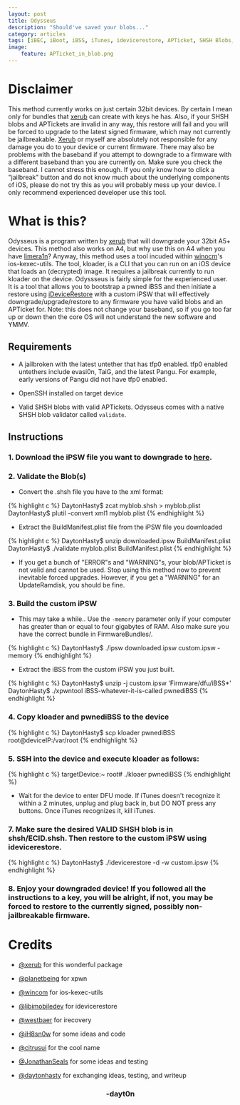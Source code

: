 ```yaml
---
layout: post
title: Odysseus
description: "Should've saved your blobs..."
category: articles
tags: [iBEC, iBoot, iBSS, iTunes, idevicerestore, APTicket, SHSH Blobs, downgrade, A5, A6, ios-kexec-utils, kloader]
image:
    feature: APTicket_in_blob.png
---
```


# Disclaimer
This method currently works on just certain 32bit devices. By certain I mean only for bundles that [xerub](http://twitter.com/xerub) can create with keys he has. Also, if your SHSH blobs and APTickets are invalid in any way, this restore will fail and you will be forced to upgrade to the latest signed firmware, which may not currently be jailbreakable. [Xerub](http://twitter.com/xerub) or myself are absolutely not responsible for any damage you do to your device or current firmware. There may also be problems with the baseband if you attempt to downgrade to a firmware with a different baseband than you are currently on. Make sure you check the baseband. I cannot stress this enough. If you only know how to click a "jailbreak" button and do not know much about the underlying components of iOS, please do not try this as you will probably mess up your device. I only recommend experienced developer use this tool.

# What is this?
Odysseus is a program written by [xerub](http://twitter.com/xerub) that will downgrade your 32bit A5+ devices. This method also works on A4, but why use this on A4 when you have [limera1n](http://dayt0n.github.io/articles/what-is-limera1n/)? Anyway, this method uses a tool incuded within [winocm](http://twitter.com/winocm)'s ios-kexec-utils. The tool, kloader, is a CLI that you can run on an iOS device that loads an (decrypted) image. It requires a jailbreak currently to run kloader on the device. Odyssseus is fairly simple for the experienced user. It is a tool that allows you to bootstrap a pwned iBSS and then initiate a restore using [iDeviceRestore](https://github.com/libimobiledevice/idevicerestore) with a custom iPSW that will effectively downgrade/upgrade/restore to any firmware you have valid blobs and an APTicket for. Note: this does not change your baseband, so if you go too far up or down then the core OS will not understand the new software and YMMV. 

## Requirements
* A jailbroken with the latest untether that has tfp0 enabled. tfp0 enabled untethers include evasi0n, TaiG, and the latest Pangu. For example, early versions of Pangu did not have tfp0 enabled. 

* OpenSSH installed on target device

* Valid SHSH blobs with valid APTickets. Odysseus comes with a native SHSH blob validator called `validate`.

## Instructions

### 1. Download the iPSW file you want to downgrade to [here](http://ipsw.me). 

### 2. Validate the Blob(s)
  * Convert the .shsh file you have to the xml format:

  {% highlight c %}
DaytonHasty$ zcat myblob.shsh > myblob.plist
DaytonHasty$ plutil -convert xml1 myblob.plist
  {% endhighlight %}

  * Extract the BuildManifest.plist file from the iPSW file you downloaded

  {% highlight c %}
DaytonHasty$ unzip downloaded.ipsw BuildManifest.plist
DaytonHasty$ ./validate myblob.plist BuildManifest.plist
  {% endhighlight %}

  * If you get a bunch of "ERROR"s and "WARNING"s, your blob/APTicket is not valid and cannot be used. Stop using this method now to prevent inevitable forced upgrades. However, if you get a "WARNING" for an UpdateRamdisk, you should be fine.

### 3. Build the custom iPSW
  * This may take a while.. Use the `-memory` parameter only if your computer has greater than or equal to four gigabytes of RAM. Also make sure you have the correct bundle in FirmwareBundles/.

  {% highlight c %}
  DaytonHasty$ ./ipsw downloaded.ipsw custom.ipsw -memory
  {% endhighlight %}

  * Extract the iBSS from the custom iPSW you just built.
  
  {% highlight c %}
DaytonHasty$ unzip -j custom.ipsw 'Firmware/dfu/iBSS*'
DaytonHasty$ ./xpwntool iBSS-whatever-it-is-called pwnediBSS
  {% endhighlight %}

### 4. Copy kloader and pwnediBSS to the device

{% highlight c %}
DaytonHasty$ scp kloader pwnediBSS root@deviceIP:/var/root
{% endhighlight %}

### 5. SSH into the device and execute kloader as follows: 

{% highlight c %}
targetDevice:~ root# ./kloaer pwnediBSS
{% endhighlight %}

* Wait for the device to enter DFU mode. If iTunes doesn't recognize it within a 2 minutes, unplug and plug back in, but DO NOT press any buttons. Once iTunes recognizes it, kill iTunes.

### 7. Make sure the desired VALID SHSH blob is in shsh/ECID.shsh. Then restore to the custom iPSW using idevicerestore.

{% highlight c %}
DaytonHasty$ ./idevicerestore -d -w custom.ipsw
{% endhighlight %}

### 8. Enjoy your downgraded device! If you followed all the instructions to a key, you will be alright, if not, you may be forced to restore to the currently signed, possibly non-jailbreakable firmware. 


# Credits

* [@xerub](http://twitter.com/xerub) for this wonderful package

* [@planetbeing](http://twitter.com/planetbeing) for xpwn

* [@wincom](http://twitter.com/winocm) for ios-kexec-utils

* [@libimobiledev](http://twitter.com/libimobiledev) for idevicerestore

* [@westbaer](https://github.com/westbaer) for irecovery

* [@iH8sn0w](http://twitter.com/iH8sn0w) for some ideas and code

* [@citrusui](http://twitter.com/citrusui) for the cool name

* [@JonathanSeals](http://twitter.com/JonathanSeals) for some ideas and testing

* [@daytonhasty](http://twitter.com/daytonhasty) for exchanging ideas, testing, and writeup

<center><h3>-dayt0n</h3></center>